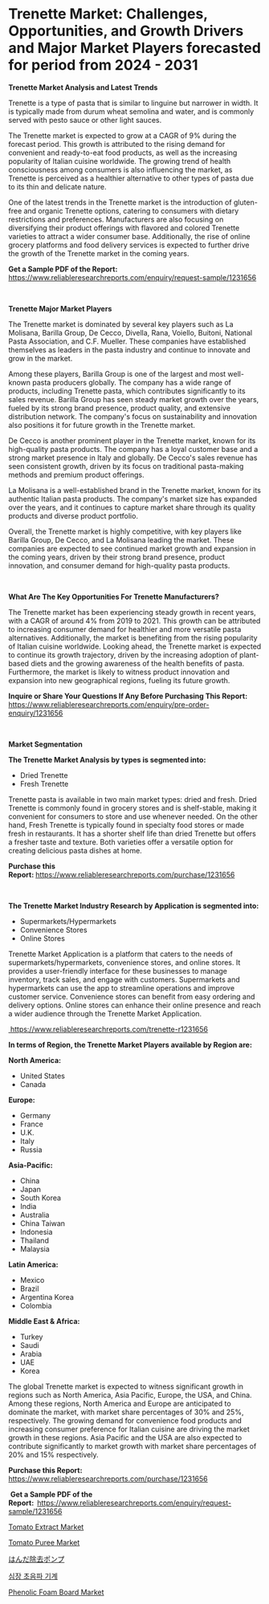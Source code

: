 <p><h1>Trenette Market: Challenges, Opportunities, and Growth Drivers and Major Market Players forecasted for period from 2024 - 2031</h1></p><p><strong>Trenette Market Analysis and Latest Trends</strong></p>
<p><p>Trenette is a type of pasta that is similar to linguine but narrower in width. It is typically made from durum wheat semolina and water, and is commonly served with pesto sauce or other light sauces.</p><p>The Trenette market is expected to grow at a CAGR of 9% during the forecast period. This growth is attributed to the rising demand for convenient and ready-to-eat food products, as well as the increasing popularity of Italian cuisine worldwide. The growing trend of health consciousness among consumers is also influencing the market, as Trenette is perceived as a healthier alternative to other types of pasta due to its thin and delicate nature.</p><p>One of the latest trends in the Trenette market is the introduction of gluten-free and organic Trenette options, catering to consumers with dietary restrictions and preferences. Manufacturers are also focusing on diversifying their product offerings with flavored and colored Trenette varieties to attract a wider consumer base. Additionally, the rise of online grocery platforms and food delivery services is expected to further drive the growth of the Trenette market in the coming years.</p></p>
<p><strong>Get a Sample PDF of the Report:&nbsp;</strong> <a href="https://www.reliableresearchreports.com/enquiry/request-sample/1231656">https://www.reliableresearchreports.com/enquiry/request-sample/1231656</a></p>
<p>&nbsp;</p>
<p><strong>Trenette Major Market Players</strong></p>
<p><p>The Trenette market is dominated by several key players such as La Molisana, Barilla Group, De Cecco, Divella, Rana, Voiello, Buitoni, National Pasta Association, and C.F. Mueller. These companies have established themselves as leaders in the pasta industry and continue to innovate and grow in the market.</p><p>Among these players, Barilla Group is one of the largest and most well-known pasta producers globally. The company has a wide range of products, including Trenette pasta, which contributes significantly to its sales revenue. Barilla Group has seen steady market growth over the years, fueled by its strong brand presence, product quality, and extensive distribution network. The company's focus on sustainability and innovation also positions it for future growth in the Trenette market.</p><p>De Cecco is another prominent player in the Trenette market, known for its high-quality pasta products. The company has a loyal customer base and a strong market presence in Italy and globally. De Cecco's sales revenue has seen consistent growth, driven by its focus on traditional pasta-making methods and premium product offerings.</p><p>La Molisana is a well-established brand in the Trenette market, known for its authentic Italian pasta products. The company's market size has expanded over the years, and it continues to capture market share through its quality products and diverse product portfolio.</p><p>Overall, the Trenette market is highly competitive, with key players like Barilla Group, De Cecco, and La Molisana leading the market. These companies are expected to see continued market growth and expansion in the coming years, driven by their strong brand presence, product innovation, and consumer demand for high-quality pasta products.</p></p>
<p>&nbsp;</p>
<p><strong>What Are The Key Opportunities For Trenette Manufacturers?</strong></p>
<p><p>The Trenette market has been experiencing steady growth in recent years, with a CAGR of around 4% from 2019 to 2021. This growth can be attributed to increasing consumer demand for healthier and more versatile pasta alternatives. Additionally, the market is benefiting from the rising popularity of Italian cuisine worldwide. Looking ahead, the Trenette market is expected to continue its growth trajectory, driven by the increasing adoption of plant-based diets and the growing awareness of the health benefits of pasta. Furthermore, the market is likely to witness product innovation and expansion into new geographical regions, fueling its future growth.</p></p>
<p><strong>Inquire or Share Your Questions If Any Before Purchasing This Report:</strong> <a href="https://www.reliableresearchreports.com/enquiry/pre-order-enquiry/1231656">https://www.reliableresearchreports.com/enquiry/pre-order-enquiry/1231656</a></p>
<p>&nbsp;</p>
<p><strong>Market Segmentation</strong></p>
<p><strong>The Trenette Market Analysis by types is segmented into:</strong></p>
<p><ul><li>Dried Trenette</li><li>Fresh Trenette</li></ul></p>
<p><p>Trenette pasta is available in two main market types: dried and fresh. Dried Trenette is commonly found in grocery stores and is shelf-stable, making it convenient for consumers to store and use whenever needed. On the other hand, Fresh Trenette is typically found in specialty food stores or made fresh in restaurants. It has a shorter shelf life than dried Trenette but offers a fresher taste and texture. Both varieties offer a versatile option for creating delicious pasta dishes at home.</p></p>
<p><strong>Purchase this Report:&nbsp;</strong><a href="https://www.reliableresearchreports.com/purchase/1231656">https://www.reliableresearchreports.com/purchase/1231656</a></p>
<p>&nbsp;</p>
<p><strong>The Trenette Market Industry Research by Application is segmented into:</strong></p>
<p><ul><li>Supermarkets/Hypermarkets</li><li>Convenience Stores</li><li>Online Stores</li></ul></p>
<p><p>Trenette Market Application is a platform that caters to the needs of supermarkets/hypermarkets, convenience stores, and online stores. It provides a user-friendly interface for these businesses to manage inventory, track sales, and engage with customers. Supermarkets and hypermarkets can use the app to streamline operations and improve customer service. Convenience stores can benefit from easy ordering and delivery options. Online stores can enhance their online presence and reach a wider audience through the Trenette Market Application.</p></p>
<p><a href="https://www.reliableresearchreports.com/trenette-r1231656">&nbsp;https://www.reliableresearchreports.com/trenette-r1231656</a></p>
<p><strong>In terms of Region, the Trenette Market Players available by Region are:</strong></p>
<p>
    <p> <strong> North America: </strong>
        <ul>
            <li>United States</li>
            <li>Canada</li>
        </ul>
        </p> 
    <p> <strong> Europe: </strong>
        <ul>
            <li>Germany</li>
            <li>France</li>
            <li>U.K.</li>
            <li>Italy</li>
            <li>Russia</li>
        </ul>
        </p> 
    <p> <strong> Asia-Pacific: </strong>
        <ul>
            <li>China</li>
            <li>Japan</li>
            <li>South Korea</li>
            <li>India</li>
            <li>Australia</li>
            <li>China Taiwan</li>
            <li>Indonesia</li>
            <li>Thailand</li>
            <li>Malaysia</li>
        </ul>
        </p> 
    <p> <strong> Latin America: </strong>
        <ul>
            <li>Mexico</li>
            <li>Brazil</li>
            <li>Argentina Korea</li>
            <li>Colombia</li>
        </ul>
        </p> 
    <p> <strong> Middle East & Africa: </strong>
        <ul>
            <li>Turkey</li>
            <li>Saudi</li>
            <li>Arabia</li>
            <li>UAE</li>
            <li>Korea</li>
        </ul>
    </p>
    </p>
<p><p>The global Trenette market is expected to witness significant growth in regions such as North America, Asia Pacific, Europe, the USA, and China. Among these regions, North America and Europe are anticipated to dominate the market, with market share percentages of 30% and 25%, respectively. The growing demand for convenience food products and increasing consumer preference for Italian cuisine are driving the market growth in these regions. Asia Pacific and the USA are also expected to contribute significantly to market growth with market share percentages of 20% and 15% respectively.</p></p>
<p><strong>Purchase this Report: </strong><a href="https://www.reliableresearchreports.com/purchase/1231656">https://www.reliableresearchreports.com/purchase/1231656</a></p>
<p>&nbsp;<strong>Get a Sample PDF of the Report:&nbsp;&nbsp;</strong><a href="https://www.reliableresearchreports.com/enquiry/request-sample/1231656">https://www.reliableresearchreports.com/enquiry/request-sample/1231656</a></p>
<p><strong></strong></p>
<p><p><a href="https://github.com/juniordelafrance/Market-Research-Report-List-2/blob/main/tomato-extract-market.md">Tomato Extract Market</a></p><p><a href="https://github.com/jaidynmorantestelletmjzya/Market-Research-Report-List-2/blob/main/tomato-puree-market.md">Tomato Puree Market</a></p><p><a href="https://github.com/SantosDicki04/Market-Research-Report-List-1/blob/main/407893219381.md">はんだ除去ポンプ</a></p><p><a href="https://medium.com/@achimcoteanu1/%EC%8B%AC%EC%9E%A5-%EC%B4%88%EC%9D%8C%ED%8C%8C-%EA%B8%B0%EA%B3%84-%EC%8B%9C%EC%9E%A5-%EC%8B%9C%EC%9E%A5-%EC%A0%90%EC%9C%A0%EC%9C%A8-%EC%8B%9C%EC%9E%A5-%EB%8F%99%ED%96%A5-%EB%B0%8F-%EB%AF%B8%EB%9E%98-%EC%84%B1%EC%9E%A5-%ED%83%90%EC%83%89-44e934e554da">심장 초음파 기계</a></p><p><a href="https://issuu.com/reportprime-2/docs/phenolic-foam-board-market-size-2030.pptx">Phenolic Foam Board Market</a></p></p>